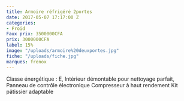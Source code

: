 ```yaml
---
title: Armoire réfrigéré 2portes
date: 2017-05-07 17:17:00 Z
categories:
- Froid
Faux prix: 3500000CFA
prix: 3000000CFA
label: 15%
image: "/uploads/armoire%20deuxportes.jpg"
fiche: "/uploads/fiche.jpg"
marques: frenox
---
```


Classe énergétique : E, Intérieur démontable pour nettoyage parfait, Panneau de contrôle électronique
Compresseur à haut rendement Kit pâtissier adaptable